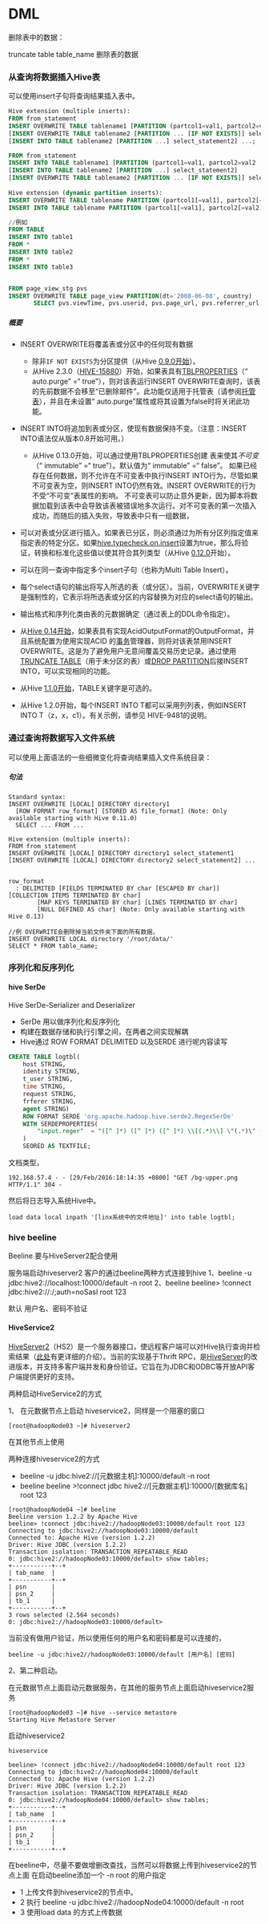 # DML

删除表中的数据：

truncate table table_name 删除表的数据

### 从查询将数据插入Hive表

可以使用insert子句将查询结果插入表中。

```sql
Hive extension (multiple inserts):
FROM from_statement
INSERT OVERWRITE TABLE tablename1 [PARTITION (partcol1=val1, partcol2=val2 ...) [IF NOT EXISTS]] select_statement1
[INSERT OVERWRITE TABLE tablename2 [PARTITION ... [IF NOT EXISTS]] select_statement2]
[INSERT INTO TABLE tablename2 [PARTITION ...] select_statement2] ...;

FROM from_statement
INSERT INTO TABLE tablename1 [PARTITION (partcol1=val1, partcol2=val2 ...)] select_statement1
[INSERT INTO TABLE tablename2 [PARTITION ...] select_statement2]
[INSERT OVERWRITE TABLE tablename2 [PARTITION ... [IF NOT EXISTS]] select_statement2] ...;
  
Hive extension (dynamic partition inserts):
INSERT OVERWRITE TABLE tablename PARTITION (partcol1[=val1], partcol2[=val2] ...) select_statement FROM from_statement;
INSERT INTO TABLE tablename PARTITION (partcol1[=val1], partcol2[=val2] ...) select_statement FROM from_statement;

//例如
FROM TABLE
INSERT INTO table1
FROM *
INSERT INTO table2
FROM *
INSERT INTO table3


FROM page_view_stg pvs
INSERT OVERWRITE TABLE page_view PARTITION(dt='2008-06-08', country)
       SELECT pvs.viewTime, pvs.userid, pvs.page_url, pvs.referrer_url, null, null, pvs.ip, pvs.cnt
```

##### 概要

- INSERT OVERWRITE将覆盖表或分区中的任何现有数据
  - 除非`IF NOT EXISTS`为分区提供（从Hive [0.9.0开始](https://issues.apache.org/jira/browse/HIVE-2612)）。
  - 从Hive 2.3.0（[HIVE-15880](https://issues.apache.org/jira/browse/HIVE-15880)）开始，如果表具有[TBLPROPERTIES](https://cwiki.apache.org/confluence/display/Hive/LanguageManual+DDL#LanguageManualDDL-listTableProperties)（“ auto.purge” =“ true”），则对该表运行INSERT OVERWRITE查询时，该表的先前数据不会移至“已删除邮件”。此功能仅适用于托管表（请参阅[托管表](https://cwiki.apache.org/confluence/display/Hive/LanguageManual+DDL#LanguageManualDDL-ManagedandExternalTables)），并且在未设置“ auto.purge”属性或将其设置为false时将关闭此功能。
- INSERT INTO将追加到表或分区，使现有数据保持不变。（注意：INSERT INTO语法仅从版本0.8开始可用。）
  - 从Hive 0.13.0开始，可以通过使用TBLPROPERTIES创建 表来使其*不可变*（“ immutable” =“ true”）。默认值为“ immutable” =“ false”。
    如果已经存在任何数据，则不允许在不可变表中执行INSERT INTO行为，尽管如果不可变表为空，则INSERT INTO仍然有效。INSERT OVERWRITE的行为不受“不可变”表属性的影响。
    不可变表可以防止意外更新，因为脚本将数据加载到该表中会导致该表被错误地多次运行。对不可变表的第一次插入成功，而随后的插入失败，导致表中只有一组数据， 

- 可以对表或分区进行插入。如果表已分区，则必须通过为所有分区列指定值来指定表的特定分区。如果[hive.typecheck.on.insert](https://cwiki.apache.org/confluence/display/Hive/Configuration+Properties#ConfigurationProperties-hive.typecheck.on.insert)设置为true，那么将验证，转换和标准化这些值以使其符合其列类型（从Hive [0.12.0](https://issues.apache.org/jira/browse/HIVE-5297)开始）。 
- 可以在同一查询中指定多个insert子句（也称为Multi Table Insert）。
- 每个select语句的输出将写入所选的表（或分区）。当前，OVERWRITE关键字是强制性的，它表示将所选表或分区的内容替换为对应的select语句的输出。
- 输出格式和序列化类由表的元数据确定（通过表上的DDL命令指定）。
- 从[Hive 0.14开始](https://issues.apache.org/jira/browse/HIVE-5317)，如果表具有实现AcidOutputFormat的OutputFormat，并且系统配置为使用实现ACID 的[事务](https://cwiki.apache.org/confluence/display/Hive/Hive+Transactions)管理器，则将对该表禁用INSERT OVERWRITE。这是为了避免用户无意间覆盖交易历史记录。通过使用[TRUNCATE TABLE](https://cwiki.apache.org/confluence/display/Hive/LanguageManual+DDL#LanguageManualDDL-TruncateTable)（用于未分区的表）或[DROP PARTITION](https://cwiki.apache.org/confluence/display/Hive/LanguageManual+DDL#LanguageManualDDL-DropPartitions)后接INSERT INTO，可以实现相同的功能。
- 从Hive [1.1.0开始](https://issues.apache.org/jira/browse/HIVE-9353)，TABLE关键字是可选的。
- 从Hive 1.2.0开始，每个INSERT INTO T都可以采用列列表，例如INSERT INTO T（z，x，c1）。有关示例，请参见 HIVE-9481的说明。

### 通过查询将数据写入文件系统

可以使用上面语法的一些细微变化将查询结果插入文件系统目录：

##### 句法

```shell
Standard syntax:
INSERT OVERWRITE [LOCAL] DIRECTORY directory1
  [ROW FORMAT row_format] [STORED AS file_format] (Note: Only available starting with Hive 0.11.0)
  SELECT ... FROM ...
 
Hive extension (multiple inserts):
FROM from_statement
INSERT OVERWRITE [LOCAL] DIRECTORY directory1 select_statement1
[INSERT OVERWRITE [LOCAL] DIRECTORY directory2 select_statement2] ...
 
  
row_format
  : DELIMITED [FIELDS TERMINATED BY char [ESCAPED BY char]] [COLLECTION ITEMS TERMINATED BY char]
        [MAP KEYS TERMINATED BY char] [LINES TERMINATED BY char]
        [NULL DEFINED AS char] (Note: Only available starting with Hive 0.13)
        
//例 OVERWRITE会删除掉当前文件夹下面的所有数据，
INSERT OVERWRITE LOCAL directory '/root/data/'
SELECT * FROM table_name;
```



### 序列化和反序列化

#### hive SerDe

Hive SerDe-Serializer and Deserializer

- SerDe 用以做序列化和反序列化
- 构建在数据存储和执行引擎之间，在两者之间实现解耦
- Hive通过 ROW  FORMAT DELIMITED 以及SERDE 进行呢内容读写

```sql
CREATE TABLE logtbl(
	host STRING,
	identity STRING,
	t_user STRING,
	time STRING,
	request STRING,
	frferer STRING,
	agent STRING)
	ROW FORMAT SERDE 'org.apache.hadoop.hive.serde2.RegexSerDe'
	WITH SERDEPROPERTIES(
		"input.reger"  = "([^ ]*) ([^ ]*) ([^ ]*) \\[(.*)\\] \"(.*)\" (-|[0-9]*) (-|[0-9]*)"
	)
	SEORED AS TEXTFILE;
```

文档类型，

```
192.168.57.4 - - [29/Feb/2016:18:14:35 +0800] "GET /bg-upper.png HTTP/1.1" 304 -
```

然后将日志导入系统Hive中。

```
load data local inpath '[linx系统中的文件地址]' into table logtbl;
```



### hive beeline

Beeline 要与HiveServer2配合使用

服务端启动hiveserver2
客户的通过beeline两种方式连接到hive
1、beeline -u jdbc:hive2://localhost:10000/default -n root
2、beeline
beeline> !connect jdbc:hive2://<host>:<port>/<db>;auth=noSasl root 123

默认 用户名、密码不验证

#### HiveService2

[HiveServer2](https://cwiki.apache.org/confluence/display/Hive/HiveServer2+Overview)（HS2）是一个服务器接口，使远程客户端可以对Hive执行查询并检索结果（[此处](https://cwiki.apache.org/confluence/display/Hive/HiveServer2+Overview)有更详细的介绍）。当前的实现基于Thrift RPC，是[HiveServer](https://cwiki.apache.org/confluence/display/Hive/HiveServer)的改进版本，并支持多客户端并发和身份验证。它旨在为JDBC和ODBC等开放API客户端提供更好的支持。

 两种启动HiveService2的方式

1、 在元数据节点上启动 hiveservice2，同样是一个阻塞的窗口

```
[root@hadoopNode03 ~]# hiveserver2 
```

在其他节点上使用

两种连接hiveservice2的方式
- beeline -u jdbc:hive2://[元数据主机]:10000/default -n root
- beeline
  beeline >!connect jdbc hive2://[元数据主机]:10000/[数据库名] root 123

```
[root@hadoopNode04 ~]# beeline 
Beeline version 1.2.2 by Apache Hive
beeline> !connect jdbc:hive2://hadoopNode03:10000/default root 123
Connecting to jdbc:hive2://hadoopNode03:10000/default
Connected to: Apache Hive (version 1.2.2)
Driver: Hive JDBC (version 1.2.2)
Transaction isolation: TRANSACTION_REPEATABLE_READ
0: jdbc:hive2://hadoopNode03:10000/default> show tables;
+-----------+--+
| tab_name  |
+-----------+--+
| psn       |
| psn_2     |
| tb_1      |
+-----------+--+
3 rows selected (2.564 seconds)
0: jdbc:hive2://hadoopNode03:10000/default> 
```

当前没有做用户验证，所以使用任何的用户名和密码都是可以连接的，

```
beeline -u jdbc:hive2//hadoopNode03:10000/default [用户名] [密码]
```

2、第二种启动。

在元数据节点上面启动元数据服务，在其他的服务节点上面启动hiveservice2服务

```
[root@hadoopNode03 ~]# hive --service metastore
Starting Hive Metastore Server
```

启动hiveservice2 

```
hiveservice
```

```
beeline> !connect jdbc:hive2://hadoopNode04:10000/default root 123
Connecting to jdbc:hive2://hadoopNode04:10000/default
Connected to: Apache Hive (version 1.2.2)
Driver: Hive JDBC (version 1.2.2)
Transaction isolation: TRANSACTION_REPEATABLE_READ
0: jdbc:hive2://hadoopNode04:10000/default> show tables;
+-----------+--+
| tab_name  |
+-----------+--+
| psn       |
| psn_2     |
| tb_1      |
+-----------+--+
```

在beeline中，尽量不要做增删改查找，当然可以将数据上传到hiveservice2的节点上面
在启动beeline添加一个 -n root 的用户指定

- 1 上传文件到hiveservice2的节点中。
- 2 执行 beeline -u jdbc:hive2://hadoopNode04:10000/default -n root 
- 3 使用load data 的方式上传数据



